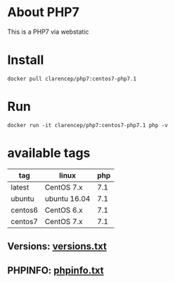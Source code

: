 # About PHP7

This is a PHP7 via webstatic

# Install

`docker pull clarencep/php7:centos7-php7.1`


# Run

`docker run -it clarencep/php7:centos7-php7.1 php -v`


# available tags

| tag | linux | php |
| ---- | ---  | --- |
| latest | CentOS 7.x | 7.1 |
| ubuntu | ubuntu 16.04 | 7.1 |
| centos6 | CentOS 6.x | 7.1 |
| centos7 | CentOS 7.x | 7.1 |

## Versions: [versions.txt](./versions.txt)

## PHPINFO: [phpinfo.txt](./phpinfo.txt)
